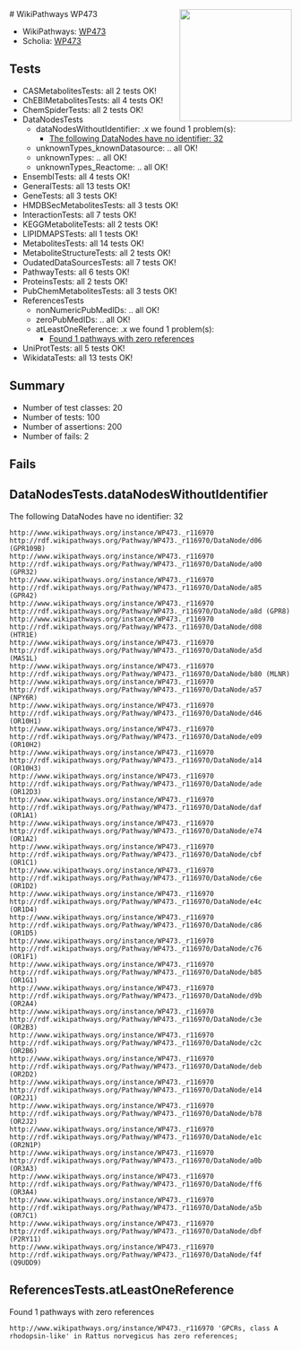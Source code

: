 <img style="float: right; width: 200px" src="https://upload.wikimedia.org/wikipedia/commons/thumb/8/83/Wplogo_with_text_500.png/640px-Wplogo_with_text_500.png" />
# WikiPathways WP473

* WikiPathways: [WP473](https://new.wikipathways.org/pathways/WP473)
* Scholia: [WP473](https://scholia.toolforge.org/wikipathways/WP473)
## Tests
* CASMetabolitesTests: all 2 tests OK!
* ChEBIMetabolitesTests: all 4 tests OK!
* ChemSpiderTests: all 2 tests OK!
* DataNodesTests
    * dataNodesWithoutIdentifier: .x we found 1 problem(s):
        * [The following DataNodes have no identifier: 32](#8792c4d0)
    * unknownTypes_knownDatasource: .. all OK!
    * unknownTypes: .. all OK!
    * unknownTypes_Reactome: .. all OK!
* EnsemblTests: all 4 tests OK!
* GeneralTests: all 13 tests OK!
* GeneTests: all 3 tests OK!
* HMDBSecMetabolitesTests: all 3 tests OK!
* InteractionTests: all 7 tests OK!
* KEGGMetaboliteTests: all 2 tests OK!
* LIPIDMAPSTests: all 1 tests OK!
* MetabolitesTests: all 14 tests OK!
* MetaboliteStructureTests: all 2 tests OK!
* OudatedDataSourcesTests: all 7 tests OK!
* PathwayTests: all 6 tests OK!
* ProteinsTests: all 2 tests OK!
* PubChemMetabolitesTests: all 3 tests OK!
* ReferencesTests
    * nonNumericPubMedIDs: .. all OK!
    * zeroPubMedIDs: .. all OK!
    * atLeastOneReference: .x we found 1 problem(s):
        * [Found 1 pathways with zero references](#35eb778e)
* UniProtTests: all 5 tests OK!
* WikidataTests: all 13 tests OK!


## Summary

* Number of test classes: 20
* Number of tests: 100
* Number of assertions: 200
* Number of fails: 2

## Fails

<a name="8792c4d0" />

## DataNodesTests.dataNodesWithoutIdentifier

The following DataNodes have no identifier: 32
```
http://www.wikipathways.org/instance/WP473._r116970 http://rdf.wikipathways.org/Pathway/WP473._r116970/DataNode/d06 (GPR109B)
http://www.wikipathways.org/instance/WP473._r116970 http://rdf.wikipathways.org/Pathway/WP473._r116970/DataNode/a00 (GPR32)
http://www.wikipathways.org/instance/WP473._r116970 http://rdf.wikipathways.org/Pathway/WP473._r116970/DataNode/a85 (GPR42)
http://www.wikipathways.org/instance/WP473._r116970 http://rdf.wikipathways.org/Pathway/WP473._r116970/DataNode/a8d (GPR8)
http://www.wikipathways.org/instance/WP473._r116970 http://rdf.wikipathways.org/Pathway/WP473._r116970/DataNode/d08 (HTR1E)
http://www.wikipathways.org/instance/WP473._r116970 http://rdf.wikipathways.org/Pathway/WP473._r116970/DataNode/a5d (MAS1L)
http://www.wikipathways.org/instance/WP473._r116970 http://rdf.wikipathways.org/Pathway/WP473._r116970/DataNode/b80 (MLNR)
http://www.wikipathways.org/instance/WP473._r116970 http://rdf.wikipathways.org/Pathway/WP473._r116970/DataNode/a57 (NPY6R)
http://www.wikipathways.org/instance/WP473._r116970 http://rdf.wikipathways.org/Pathway/WP473._r116970/DataNode/d46 (OR10H1)
http://www.wikipathways.org/instance/WP473._r116970 http://rdf.wikipathways.org/Pathway/WP473._r116970/DataNode/e09 (OR10H2)
http://www.wikipathways.org/instance/WP473._r116970 http://rdf.wikipathways.org/Pathway/WP473._r116970/DataNode/a14 (OR10H3)
http://www.wikipathways.org/instance/WP473._r116970 http://rdf.wikipathways.org/Pathway/WP473._r116970/DataNode/ade (OR12D3)
http://www.wikipathways.org/instance/WP473._r116970 http://rdf.wikipathways.org/Pathway/WP473._r116970/DataNode/daf (OR1A1)
http://www.wikipathways.org/instance/WP473._r116970 http://rdf.wikipathways.org/Pathway/WP473._r116970/DataNode/e74 (OR1A2)
http://www.wikipathways.org/instance/WP473._r116970 http://rdf.wikipathways.org/Pathway/WP473._r116970/DataNode/cbf (OR1C1)
http://www.wikipathways.org/instance/WP473._r116970 http://rdf.wikipathways.org/Pathway/WP473._r116970/DataNode/c6e (OR1D2)
http://www.wikipathways.org/instance/WP473._r116970 http://rdf.wikipathways.org/Pathway/WP473._r116970/DataNode/e4c (OR1D4)
http://www.wikipathways.org/instance/WP473._r116970 http://rdf.wikipathways.org/Pathway/WP473._r116970/DataNode/c86 (OR1D5)
http://www.wikipathways.org/instance/WP473._r116970 http://rdf.wikipathways.org/Pathway/WP473._r116970/DataNode/c76 (OR1F1)
http://www.wikipathways.org/instance/WP473._r116970 http://rdf.wikipathways.org/Pathway/WP473._r116970/DataNode/b85 (OR1G1)
http://www.wikipathways.org/instance/WP473._r116970 http://rdf.wikipathways.org/Pathway/WP473._r116970/DataNode/d9b (OR2A4)
http://www.wikipathways.org/instance/WP473._r116970 http://rdf.wikipathways.org/Pathway/WP473._r116970/DataNode/c3e (OR2B3)
http://www.wikipathways.org/instance/WP473._r116970 http://rdf.wikipathways.org/Pathway/WP473._r116970/DataNode/c2c (OR2B6)
http://www.wikipathways.org/instance/WP473._r116970 http://rdf.wikipathways.org/Pathway/WP473._r116970/DataNode/deb (OR2D2)
http://www.wikipathways.org/instance/WP473._r116970 http://rdf.wikipathways.org/Pathway/WP473._r116970/DataNode/e14 (OR2J1)
http://www.wikipathways.org/instance/WP473._r116970 http://rdf.wikipathways.org/Pathway/WP473._r116970/DataNode/b78 (OR2J2)
http://www.wikipathways.org/instance/WP473._r116970 http://rdf.wikipathways.org/Pathway/WP473._r116970/DataNode/e1c (OR2N1P)
http://www.wikipathways.org/instance/WP473._r116970 http://rdf.wikipathways.org/Pathway/WP473._r116970/DataNode/a0b (OR3A3)
http://www.wikipathways.org/instance/WP473._r116970 http://rdf.wikipathways.org/Pathway/WP473._r116970/DataNode/ff6 (OR3A4)
http://www.wikipathways.org/instance/WP473._r116970 http://rdf.wikipathways.org/Pathway/WP473._r116970/DataNode/a5b (OR7C1)
http://www.wikipathways.org/instance/WP473._r116970 http://rdf.wikipathways.org/Pathway/WP473._r116970/DataNode/dbf (P2RY11)
http://www.wikipathways.org/instance/WP473._r116970 http://rdf.wikipathways.org/Pathway/WP473._r116970/DataNode/f4f (Q9UDD9)
```

<a name="35eb778e" />

## ReferencesTests.atLeastOneReference

Found 1 pathways with zero references
```
http://www.wikipathways.org/instance/WP473._r116970 'GPCRs, class A rhodopsin-like' in Rattus norvegicus has zero references; 
```

